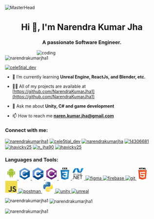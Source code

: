 ![MasterHead](https://steemitimages.com/p/2bP4pJr4wVimqCWjYimXJe2cnCgnGNLdMPS4Jppifeu?format=match&mode=fit)
<h1 align="center">Hi 👋, I'm Narendra Kumar Jha</h1>
<h3 align="center">A passionate Software Engineer.</h3>
<img align="right" alt = "coding" width ="400" src="https://www.icegif.com/wp-content/uploads/among-us-icegif-53.gif">
<p align="left"> <img src="https://komarev.com/ghpvc/?username=narendrakumarjha1&label=Profile%20views&color=0e75b6&style=flat" alt="narendrakumarjha1" /> </p>

<p align="left"> <a href="https://twitter.com/cele5tial_dev" target="blank"><img src="https://img.shields.io/twitter/follow/vickyjha8447144?logo=twitter&style=for-the-badge" alt="cele5tial_dev" /></a> </p>

- 🌱 I’m currently learning **Unreal Engine, ReactJs, and Blender, etc.**

- 👨‍💻 All of my projects are available at [https://github.com/NarendraKumarJha1](https://github.com/NarendraKumarJha1)

- 💬 Ask me about **Unity, C# and game development**

- 📫 How to reach me **naren.kumar.jha@gmail.com**

<h3 align="left">Connect with me:</h3>
<p align="left">
<a href="https://codepen.io/narendrakumarjha1" target="blank"><img align="center" src="https://raw.githubusercontent.com/rahuldkjain/github-profile-readme-generator/master/src/images/icons/Social/codepen.svg" alt="narendrakumarjha1" height="30" width="40" /></a>
<a href="https://twitter.com/cele5tial_dev" target="blank"><img align="center" src="https://raw.githubusercontent.com/rahuldkjain/github-profile-readme-generator/master/src/images/icons/Social/twitter.svg" alt="cele5tial_dev" height="30" width="40" /></a>
<a href="https://linkedin.com/in/narendrakumarjha" target="blank"><img align="center" src="https://raw.githubusercontent.com/rahuldkjain/github-profile-readme-generator/master/src/images/icons/Social/linked-in-alt.svg" alt="narendrakumarjha" height="30" width="40" /></a>
<a href="https://stackoverflow.com/users/14306681" target="blank"><img align="center" src="https://raw.githubusercontent.com/rahuldkjain/github-profile-readme-generator/master/src/images/icons/Social/stack-overflow.svg" alt="14306681" height="30" width="40" /></a>
<a href="https://codesandbox.com/jhavicky25" target="blank"><img align="center" src="https://raw.githubusercontent.com/rahuldkjain/github-profile-readme-generator/master/src/images/icons/Social/codesandbox.svg" alt="jhavicky25" height="30" width="40" /></a>
<a href="https://instagram.com/n_jha90" target="blank"><img align="center" src="https://raw.githubusercontent.com/rahuldkjain/github-profile-readme-generator/master/src/images/icons/Social/instagram.svg" alt="n_jha90" height="30" width="40" /></a>
<a href="https://auth.geeksforgeeks.org/user/jhavicky25" target="blank"><img align="center" src="https://raw.githubusercontent.com/rahuldkjain/github-profile-readme-generator/master/src/images/icons/Social/geeks-for-geeks.svg" alt="jhavicky25" height="30" width="40" /></a>
</p>

<h3 align="left">Languages and Tools:</h3>
<p align="left"> <a href="https://developer.android.com" target="_blank" rel="noreferrer"> <img src="https://raw.githubusercontent.com/devicons/devicon/master/icons/android/android-original-wordmark.svg" alt="android" width="40" height="40"/> </a> <a href="https://www.cprogramming.com/" target="_blank" rel="noreferrer"> <img src="https://raw.githubusercontent.com/devicons/devicon/master/icons/c/c-original.svg" alt="c" width="40" height="40"/> </a> <a href="https://www.w3schools.com/cpp/" target="_blank" rel="noreferrer"> <img src="https://raw.githubusercontent.com/devicons/devicon/master/icons/cplusplus/cplusplus-original.svg" alt="cplusplus" width="40" height="40"/> </a> <a href="https://www.w3schools.com/cs/" target="_blank" rel="noreferrer"> <img src="https://raw.githubusercontent.com/devicons/devicon/master/icons/csharp/csharp-original.svg" alt="csharp" width="40" height="40"/> </a> <a href="https://www.w3schools.com/css/" target="_blank" rel="noreferrer"> <img src="https://raw.githubusercontent.com/devicons/devicon/master/icons/css3/css3-original-wordmark.svg" alt="css3" width="40" height="40"/> </a> <a href="https://dotnet.microsoft.com/" target="_blank" rel="noreferrer"> <img src="https://raw.githubusercontent.com/devicons/devicon/master/icons/dot-net/dot-net-original-wordmark.svg" alt="dotnet" width="40" height="40"/> </a> <a href="https://www.figma.com/" target="_blank" rel="noreferrer"> <img src="https://www.vectorlogo.zone/logos/figma/figma-icon.svg" alt="figma" width="40" height="40"/> </a> <a href="https://firebase.google.com/" target="_blank" rel="noreferrer"> <img src="https://www.vectorlogo.zone/logos/firebase/firebase-icon.svg" alt="firebase" width="40" height="40"/> </a> <a href="https://git-scm.com/" target="_blank" rel="noreferrer"> <img src="https://www.vectorlogo.zone/logos/git-scm/git-scm-icon.svg" alt="git" width="40" height="40"/> </a> <a href="https://www.w3.org/html/" target="_blank" rel="noreferrer"> <img src="https://raw.githubusercontent.com/devicons/devicon/master/icons/html5/html5-original-wordmark.svg" alt="html5" width="40" height="40"/> </a> <a href="https://developer.mozilla.org/en-US/docs/Web/JavaScript" target="_blank" rel="noreferrer"> <img src="https://raw.githubusercontent.com/devicons/devicon/master/icons/javascript/javascript-original.svg" alt="javascript" width="40" height="40"/> </a> <a href="https://postman.com" target="_blank" rel="noreferrer"> <img src="https://www.vectorlogo.zone/logos/getpostman/getpostman-icon.svg" alt="postman" width="40" height="40"/> </a> <a href="https://www.python.org" target="_blank" rel="noreferrer"> <img src="https://raw.githubusercontent.com/devicons/devicon/master/icons/python/python-original.svg" alt="python" width="40" height="40"/> </a> <a href="https://unity.com/" target="_blank" rel="noreferrer"> <img src="https://www.vectorlogo.zone/logos/unity3d/unity3d-icon.svg" alt="unity" width="40" height="40"/> </a> <a href="https://unrealengine.com/" target="_blank" rel="noreferrer"> <img src="https://raw.githubusercontent.com/kenangundogan/fontisto/036b7eca71aab1bef8e6a0518f7329f13ed62f6b/icons/svg/brand/unreal-engine.svg" alt="unreal" width="40" height="40"/> </a> </p>

<p><img align="left" src="https://github-readme-stats.vercel.app/api/top-langs?username=narendrakumarjha1&show_icons=true&locale=en&layout=compact" alt="narendrakumarjha1" /></p>

<p>&nbsp;<img align="center" src="https://github-readme-stats.vercel.app/api?username=narendrakumarjha1&show_icons=true&locale=en" alt="narendrakumarjha1" /></p>

<p><img align="center" src="https://github-readme-streak-stats.herokuapp.com/?user=narendrakumarjha1&" alt="narendrakumarjha1" /></p>
